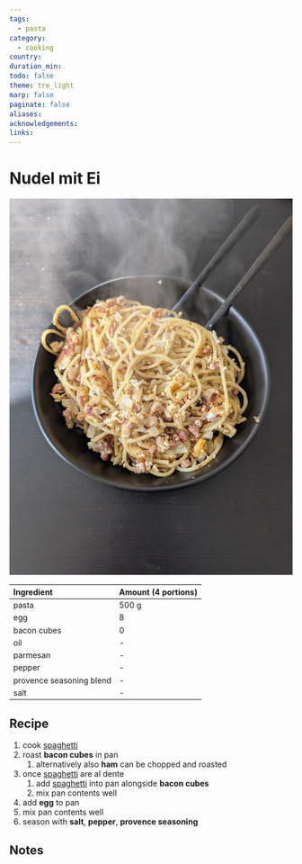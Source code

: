 ```yaml
---
tags:
  - pasta
category:
  - cooking
country: 
duration_min: 
todo: false
theme: tre_light
marp: false
paginate: false
aliases: 
acknowledgements: 
links:
---
```



# Nudel mit Ei
![300](../gfx/PXL_20250518_032953551.jpg)

|Ingredient|Amount (4 portions)|
| :- | :- |
|pasta|500 g|
|egg|8|
|bacon cubes|0|
|oil|-|
|parmesan|-|
|pepper|-|
|provence seasoning blend|-|
|salt|-|


## Recipe
1. cook [spaghetti](Pasta.md)
1. roast **bacon cubes** in pan
    1. alternatively also **ham** can be chopped and roasted
1. once [spaghetti](Pasta.md) are al dente
    1. add [spaghetti](Pasta.md) into pan alongside **bacon cubes**
    1. mix pan contents well
1. add **egg** to pan
1. mix pan contents well
1. season with **salt**, **pepper**, **provence seasoning**

## Notes

